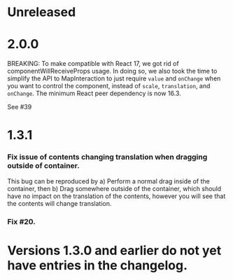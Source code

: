 # Unreleased

# 2.0.0

BREAKING: To make compatible with React 17, we got rid of componentWillReceiveProps usage. In doing so,
we also took the time to simplify the API to MapInteraction to just require `value` and `onChange` when
you want to control the component, instead of `scale`, `translation`, and `onChange`. The minimum React
peer dependency is now 16.3.

See #39

# 1.3.1

### Fix issue of contents changing translation when dragging outside of container.
This bug can be reproduced by a) Perform a normal drag inside of the container, then b) Drag somewhere outside of the container, which should have no impact on the translation of the contents, however you will see that the contents will change translation.

### Fix #20.

# Versions 1.3.0 and earlier do not yet have entries in the changelog.
